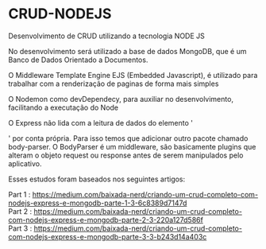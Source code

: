 # CRUD-NODEJS

Desenvolvimento de CRUD utilizando a tecnologia NODE JS

No desenvolvimento será utilizado a base de dados MongoDB, que é um Banco de Dados Orientado a Documentos.

O Middleware Template Engine EJS (Embedded Javascript), é utilizado para trabalhar com a renderização de paginas de forma mais simples
  
O Nodemon como devDependecy, para auxiliar no desenvolvimento, facilitando a executação do Node

O Express não lida com a leitura de dados do elemento '<form>' por conta própria. Para isso temos que adicionar outro pacote chamado body-parser. O BodyParser é um middleware, são basicamente plugins que alteram o objeto request ou response antes de serem manipulados pelo aplicativo.
  
Esses estudos foram baseados nos seguintes artigos:

Part 1 : https://medium.com/baixada-nerd/criando-um-crud-completo-com-nodejs-express-e-mongodb-parte-1-3-6c8389d7147d
<br>
Part 2 : https://medium.com/baixada-nerd/criando-um-crud-completo-com-nodejs-express-e-mongodb-parte-2-3-220a127d586f
<br>
Part 3 : https://medium.com/baixada-nerd/criando-um-crud-completo-com-nodejs-express-e-mongodb-parte-3-3-b243d14a403c


